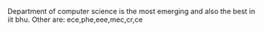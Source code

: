 Department of computer science is the most emerging and also the best in iit bhu.
Other are:
ece,phe,eee,mec,cr,ce
